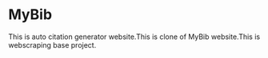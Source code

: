 # MyBib
 This is auto citation generator website.This is clone of MyBib website.This is webscraping base project.
